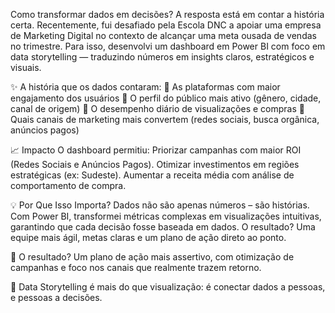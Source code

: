Como transformar dados em decisões? A resposta está em contar a história certa.
Recentemente, fui desafiado pela Escola DNC a apoiar uma empresa de Marketing Digital no contexto de alcançar uma meta ousada de vendas no trimestre. Para isso, desenvolvi um dashboard em Power BI com foco em data storytelling — traduzindo números em insights claros, estratégicos e visuais.

✨ A história que os dados contaram: 
🔹 As plataformas com maior engajamento dos usuários
 🔹 O perfil do público mais ativo (gênero, cidade, canal de origem)
 🔹 O desempenho diário de visualizações e compras
 🔹 Quais canais de marketing mais convertem (redes sociais, busca orgânica, anúncios pagos)

📈 Impacto
O dashboard permitiu:
Priorizar campanhas com maior ROI (Redes Sociais e Anúncios Pagos).
Otimizar investimentos em regiões estratégicas (ex: Sudeste).
Aumentar a receita média com análise de comportamento de compra.

💡 Por Que Isso Importa?
Dados não são apenas números – são histórias. Com Power BI, transformei métricas complexas em visualizações intuitivas, garantindo que cada decisão fosse baseada em dados. O resultado? Uma equipe mais ágil, metas claras e um plano de ação direto ao ponto.

🎯 O resultado? Um plano de ação mais assertivo, com otimização de campanhas e foco nos canais que realmente trazem retorno.

🧠 Data Storytelling é mais do que visualização: é conectar dados a pessoas, e pessoas a decisões.
